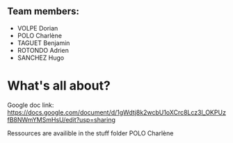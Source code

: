 ## Team members: 
- VOLPE Dorian
- POLO Charlène
- TAGUET Benjamin
- ROTONDO Adrien
- SANCHEZ Hugo

# What's all about?
Google doc link: https://docs.google.com/document/d/1gWdtj8k2wcbU1oXCrc8Lcz3l_OKPUzfB8NWmYMSmHsU/edit?usp=sharing

Ressources are availible in the stuff folder
POLO Charlène

